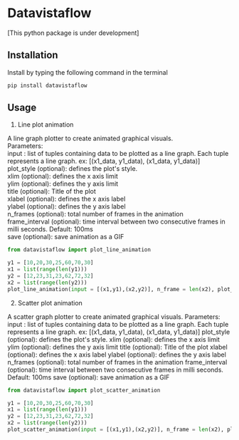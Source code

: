 # Datavistaflow
[This python package is under development]
## Installation
Install by typing the following command in the terminal
```python
pip install datavistaflow
```
## Usage
1) Line plot animation

A line graph plotter to create animated graphical visuals.<br />
Parameters:<br />
input : list of tuples containing data to be plotted as a line graph. Each tuple represents a line graph. ex: [(x1_data, y1_data), (x1_data, y1_data)]<br />
plot_style (optional): defines the plot's style. <br />
xlim (optional): defines the x axis limit<br />
ylim (optional): defines the y axis limit<br />
title (optional): Title of the plot<br />
xlabel (optional): defines the x axis label<br />
ylabel (optional): defines the y axis label<br />
n_frames (optional): total number of frames in the animation<br />
frame_interval (optional): time interval between two consecutive frames in milli seconds. Default: 100ms<br />
save (optional): save animation as a GIF<br />

```python
from datavistaflow import plot_line_animation

y1 = [10,20,30,25,60,70,30]
x1 = list(range(len(y1)))
y2 = [12,23,31,23,62,72,32]
x2 = list(range(len(y2)))
plot_line_animation(input = [(x1,y1),(x2,y2)], n_frame = len(x2), plot_style = 'ggplot', save = True)
```
2) Scatter plot animation

A scatter graph plotter to create animated graphical visuals.
Parameters:
input : list of tuples containing data to be plotted as a line graph. Each tuple represents a line graph. ex: [(x1_data, y1_data), (x1_data, y1_data)]
plot_style (optional): defines the plot's style. 
xlim (optional): defines the x axis limit
ylim (optional): defines the y axis limit
title (optional): Title of the plot
xlabel (optional): defines the x axis label
ylabel (optional): defines the y axis label
n_frames (optional): total number of frames in the animation
frame_interval (optional): time interval between two consecutive frames in milli seconds. Default: 100ms
save (optional): save animation as a GIF

```python
from datavistaflow import plot_scatter_animation

y1 = [10,20,30,25,60,70,30]
x1 = list(range(len(y1)))
y2 = [12,23,31,23,62,72,32]
x2 = list(range(len(y2)))
plot_scatter_animation(input = [(x1,y1),(x2,y2)], n_frame = len(x2), plot_style = 'ggplot', save = True)
```
